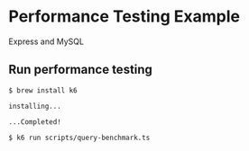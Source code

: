 # Performance Testing Example

Express and MySQL

## Run performance testing

```shell
$ brew install k6

installing...

...Completed!

$ k6 run scripts/query-benchmark.ts
```
